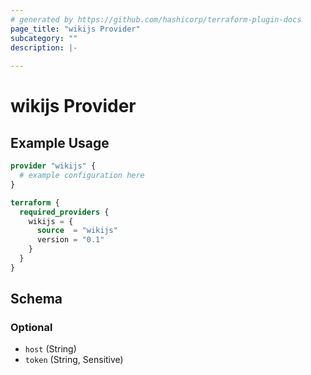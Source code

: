```yaml
---
# generated by https://github.com/hashicorp/terraform-plugin-docs
page_title: "wikijs Provider"
subcategory: ""
description: |-
  
---
```


# wikijs Provider



## Example Usage

```terraform
provider "wikijs" {
  # example configuration here
}

terraform {
  required_providers {
    wikijs = {
      source  = "wikijs"
      version = "0.1"
    }
  }
}
```

<!-- schema generated by tfplugindocs -->
## Schema

### Optional

- `host` (String)
- `token` (String, Sensitive)
